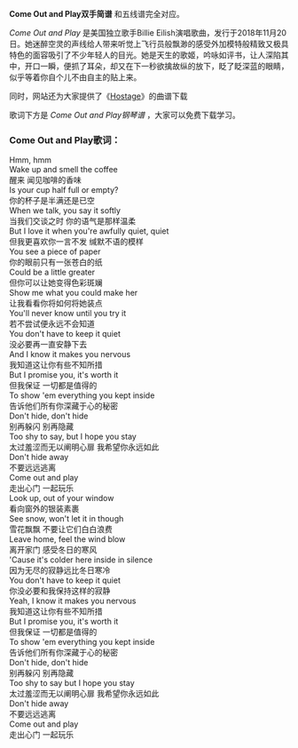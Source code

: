 

**Come Out and Play双手简谱** 和五线谱完全对应。

_Come Out and Play_ 是美国独立歌手Billie
Eilish演唱歌曲，发行于2018年11月20日。她迷醉空灵的声线给人带来听觉上飞行员般飘渺的感受外加模特般精致又极具特色的面容吸引了不少年轻人的目光。她是天生的歌姬，吟咏如评书，让人深陷其中，开口一瞬，便抓了耳朵，却又在下一秒欲擒故纵的放下，眨了眨深蓝的眼睛，似乎等着你自个儿不由自主的贴上来。

同时，网站还为大家提供了《[Hostage](Music-9756-Hostage-Billie-Eilish.html "Hostage")》的曲谱下载

歌词下方是 _Come Out and Play钢琴谱_ ，大家可以免费下载学习。

### Come Out and Play歌词：

Hmm, hmm  
Wake up and smell the coffee  
醒来 闻见咖啡的香味  
Is your cup half full or empty?  
你的杯子是半满还是已空  
When we talk, you say it softly  
当我们交谈之时 你的语气是那样温柔  
But I love it when you're awfully quiet, quiet  
但我更喜欢你一言不发 缄默不语的模样  
You see a piece of paper  
你的眼前只有一张苍白的纸  
Could be a little greater  
但你可以让她变得色彩斑斓  
Show me what you could make her  
让我看看你将如何将她装点  
You'll never know until you try it  
若不尝试便永远不会知道  
You don't have to keep it quiet  
没必要再一直安静下去  
And I know it makes you nervous  
我知道这让你有些不知所措  
But I promise you, it's worth it  
但我保证 一切都是值得的  
To show 'em everything you kept inside  
告诉他们所有你深藏于心的秘密  
Don't hide, don't hide  
别再躲闪 别再隐藏  
Too shy to say, but I hope you stay  
太过羞涩而无以阐明心扉 我希望你永远如此  
Don't hide away  
不要远远逃离  
Come out and play  
走出心门 一起玩乐  
Look up, out of your window  
看向窗外的银装素裹  
See snow, won't let it in though  
雪花飘飘 不要让它们白白浪费  
Leave home, feel the wind blow  
离开家门 感受冬日的寒风  
'Cause it's colder here inside in silence  
因为无尽的寂静远比冬日寒冷  
You don't have to keep it quiet  
你没必要和我保持这样的寂静  
Yeah, I know it makes you nervous  
我知道这让你有些不知所措  
But I promise you, it's worth it  
但我保证 一切都是值得的  
To show 'em everything you kept inside  
告诉他们所有你深藏于心的秘密  
Don't hide, don't hide  
别再躲闪 别再隐藏  
Too shy to say but I hope you stay  
太过羞涩而无以阐明心扉 我希望你永远如此  
Don't hide away  
不要远远逃离  
Come out and play  
走出心门 一起玩乐


